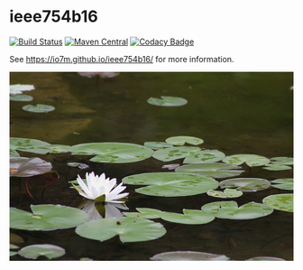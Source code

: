 ieee754b16
==========

[![Build Status](https://travis-ci.org/io7m/ieee754b16.svg?branch=master)](https://travis-ci.org/io7m/ieee754b16)
[![Maven Central](https://maven-badges.herokuapp.com/maven-central/com.io7m.ieee754b16/com.io7m.ieee754b16/badge.png)](https://maven-badges.herokuapp.com/maven-central/com.io7m.ieee754b16/com.io7m.ieee754b16)
[![Codacy Badge](https://api.codacy.com/project/badge/Grade/dea11cefb29e42a1af0201237c85dca1)](https://www.codacy.com/app/github_79/ieee754b16?utm_source=github.com&amp;utm_medium=referral&amp;utm_content=io7m/ieee754b16&amp;utm_campaign=Badge_Grade)

See https://io7m.github.io/ieee754b16/ for more information.

![ieee754b16](./src/site/resources/ieee754b16.jpg?raw=true)

